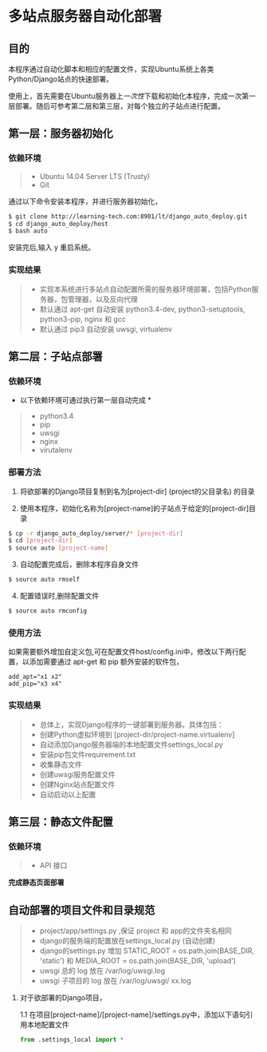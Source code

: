 # 多站点服务器自动化部署

## 目的

本程序通过自动化脚本和相应的配置文件，实现Ubuntu系统上各类Python/Django站点的快速部署。

使用上，首先需要在Ubuntu服务器上*一次性*下载和初始化本程序，完成一次第一层部署。随后可参考第二层和第三层，对每个独立的子站点进行配置。

## 第一层：服务器初始化

### 依赖环境
> * Ubuntu 14.04 Server LTS (Trusty)
> * Git

通过以下命令安装本程序，并进行服务器初始化，
 
```bash
$ git clone http://learning-tech.com:8901/lt/django_auto_deploy.git
$ cd django_auto_deploy/host
$ bash auto
```
安装完后,输入 y 重启系统。

### 实现结果

> * 实现本系统进行多站点自动配置所需的服务器环境部署，包括Python服务器，包管理器，以及反向代理
> * 默认通过 apt-get 自动安装 python3.4-dev, python3-setuptools, python3-pip, nginx 和 gcc
> * 默认通过 pip3 自动安装 uwsgi, virtualenv


## 第二层：子站点部署

### 依赖环境

* 以下依赖环境可通过执行第一层自动完成 *

> * python3.4
> * pip
> * uwsgi
> * nginx
> * virutalenv

### 部署方法

1. 将欲部署的Django项目复制到名为[project-dir]  (project的父目录名) 的目录

2. 使用本程序，初始化名称为[project-name]的子站点于给定的[project-dir]目录

```bash
$ cp -r django_auto_deploy/server/* [project-dir]
$ cd [project-dir]
$ source auto [project-name]
```

3. 自动配置完成后，删除本程序自身文件

```bash
$ source auto rmself
```

4. 配置错误时,删除配置文件


```bash
$ source auto rmconfig
```
### 使用方法

如果需要额外增加自定义包,可在配置文件host/config.ini中，修改以下两行配置，以添加需要通过 apt-get 和 pip 额外安装的软件包，

	add_apt="x1 x2"
	add_pip="x3 x4"



### 实现结果

> * 总体上，实现Django程序的一键部署到服务器。具体包括：
> * 创建Python虚拟环境到 [project-dir/project-name.virtualenv]
> * 自动添加Django服务器端的本地配置文件settings_local.py
> * 安装pip包文件requirement.txt
> * 收集静态文件
> * 创建uwsgi服务配置文件 
> * 创建Nginx站点配置文件
> * 自动启动以上配置


## 第三层：静态文件配置


### 依赖环境
> * API 接口


**完成静态页面部署**



## 自动部署的项目文件和目录规范

> * project/app/settings.py ,保证 project 和 app的文件夹名相同
> * django的服务端的配置放在settings_local.py (自动创建)
> * django的settings.py 增加  STATIC_ROOT = os.path.join(BASE_DIR,  'static') 和   MEDIA_ROOT = os.path.join(BASE_DIR,  'upload') 
> * uwsgi 总的 log 放在 /var/log/uwsgi.log
> * uwsgi 子项目的 log 放在 /var/log/uwsgi/ xx.log


1. 对于欲部署的Django项目，
	
	1.1 在项目[project-name]/[project-name]/settings.py中，添加以下语句引用本地配置文件
	
	```Python
	from .settings_local import *
	```







